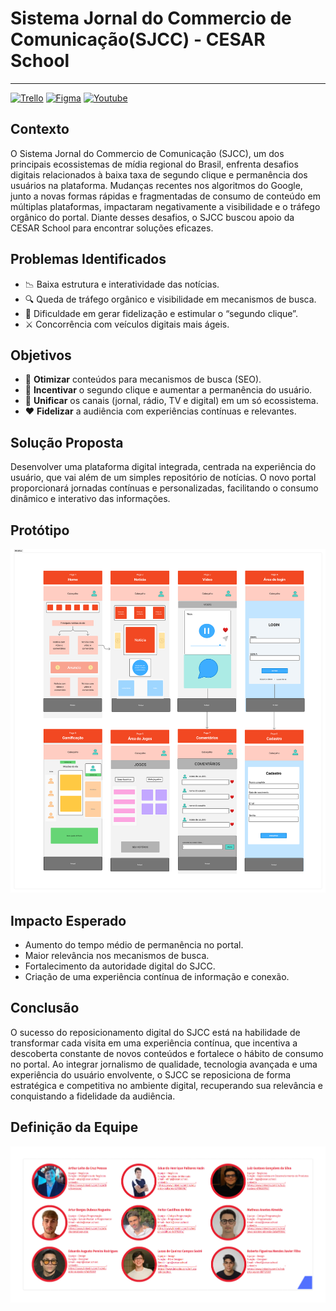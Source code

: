 # Sistema Jornal do Commercio de Comunicação(SJCC) - CESAR School

---

[![Trello](https://img.shields.io/badge/Trello-Acessar-0079BF?style=for-the-badge&logo=trello&logoColor=white)](https://trello.com/invite/b/68bf0f08684f7764f89bfaae/ATTI7ff939ead285d76b1657a6ff738d1c5475CF7DA1/projeto-fds)
[![Figma](https://img.shields.io/badge/Figma-F24E1E?style=for-the-badge&logo=figma&logoColor=white)](https://www.figma.com/board/B3wO9eCAwwirIUX0HBQcqy/Entregas-Semanais?node-id=894-1918&t=O6Ta6C0y53pCBiOe-4)
[![Youtube](https://img.shields.io/badge/YouTube-red?style=for-the-badge&logo=screen&logoColor=white)](https://youtu.be/tvTI00no0HY)


## Contexto

O Sistema Jornal do Commercio de Comunicação (SJCC), um dos principais ecossistemas de mídia regional do Brasil, enfrenta desafios digitais relacionados à baixa taxa de segundo clique e permanência dos usuários na plataforma. Mudanças recentes nos algoritmos do Google, junto a novas formas rápidas e fragmentadas de consumo de conteúdo em múltiplas plataformas, impactaram negativamente a visibilidade e o tráfego orgânico do portal. Diante desses desafios, o SJCC buscou apoio da CESAR School para encontrar soluções eficazes.

## Problemas Identificados

- 📉 Baixa estrutura e interatividade das notícias.
- 🔍 Queda de tráfego orgânico e visibilidade em mecanismos de busca.
- 🚪 Dificuldade em gerar fidelização e estimular o “segundo clique”.
- ⚔️ Concorrência com veículos digitais mais ágeis.

## Objetivos

- 🔎 **Otimizar** conteúdos para mecanismos de busca (SEO).
- 🧭 **Incentivar** o segundo clique e aumentar a permanência do usuário.
- 🔗 **Unificar** os canais (jornal, rádio, TV e digital) em um só ecossistema.
- ❤️ **Fidelizar** a audiência com experiências contínuas e relevantes.

## Solução Proposta

Desenvolver uma plataforma digital integrada, centrada na experiência do usuário, que vai além de um simples repositório de notícias. O novo portal proporcionará jornadas contínuas e personalizadas, facilitando o consumo dinâmico e interativo das informações.

## Protótipo

![Wireframes](wireframes.png)


## Impacto Esperado

* Aumento do tempo médio de permanência no portal.
* Maior relevância nos mecanismos de busca.
* Fortalecimento da autoridade digital do SJCC.
* Criação de uma experiência contínua de informação e conexão.

## Conclusão

O sucesso do reposicionamento digital do SJCC está na habilidade de transformar cada visita em uma experiência contínua, que incentiva a descoberta constante de novos conteúdos e fortalece o hábito de consumo no portal. Ao integrar jornalismo de qualidade, tecnologia avançada e uma experiência do usuário envolvente, o SJCC se reposiciona de forma estratégica e competitiva no ambiente digital, recuperando sua relevância e conquistando a fidelidade da audiência.

## Definição da Equipe 

![Equipe](equipe.png)

